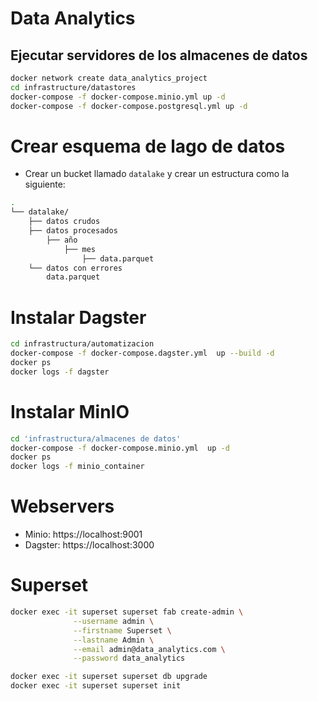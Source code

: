 # Data Analytics

## Ejecutar servidores de los almacenes de datos
```bash
docker network create data_analytics_project
cd infrastructure/datastores
docker-compose -f docker-compose.minio.yml up -d 
docker-compose -f docker-compose.postgresql.yml up -d

```

# Crear esquema de lago de datos
- Crear un bucket llamado `datalake` y crear un estructura como la siguiente:
```bash
.
└── datalake/
    ├── datos crudos
    ├── datos procesados
        ├── año
            ├── mes
                ├── data.parquet
    └── datos con errores
        data.parquet
```

# Instalar Dagster
```bash
cd infrastructura/automatizacion
docker-compose -f docker-compose.dagster.yml  up --build -d
docker ps
docker logs -f dagster
```
# Instalar MinIO
```bash
cd 'infrastructura/almacenes de datos'
docker-compose -f docker-compose.minio.yml  up -d
docker ps
docker logs -f minio_container
```
# Webservers
- Minio: https://localhost:9001
- Dagster: https://localhost:3000

# Superset
```bash
docker exec -it superset superset fab create-admin \
              --username admin \
              --firstname Superset \
              --lastname Admin \
              --email admin@data_analytics.com \
              --password data_analytics

docker exec -it superset superset db upgrade
docker exec -it superset superset init
```
